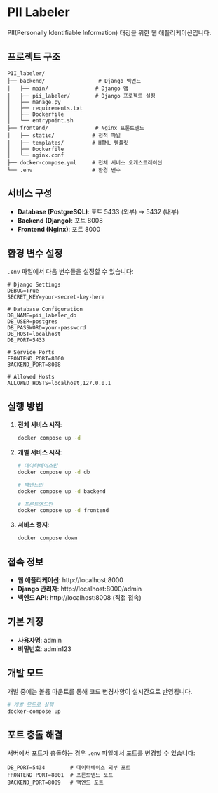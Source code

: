 # PII Labeler

PII(Personally Identifiable Information) 태깅을 위한 웹 애플리케이션입니다.

## 프로젝트 구조

```
PII_labeler/
├── backend/                 # Django 백엔드
│   ├── main/               # Django 앱
│   ├── pii_labeler/        # Django 프로젝트 설정
│   ├── manage.py
│   ├── requirements.txt
│   ├── Dockerfile
│   └── entrypoint.sh
├── frontend/               # Nginx 프론트엔드
│   ├── static/            # 정적 파일
│   ├── templates/         # HTML 템플릿
│   ├── Dockerfile
│   └── nginx.conf
├── docker-compose.yml     # 전체 서비스 오케스트레이션
└── .env                   # 환경 변수
```

## 서비스 구성

- **Database (PostgreSQL)**: 포트 5433 (외부) → 5432 (내부)
- **Backend (Django)**: 포트 8008
- **Frontend (Nginx)**: 포트 8000

## 환경 변수 설정

`.env` 파일에서 다음 변수들을 설정할 수 있습니다:

```env
# Django Settings
DEBUG=True
SECRET_KEY=your-secret-key-here

# Database Configuration
DB_NAME=pii_labeler_db
DB_USER=postgres
DB_PASSWORD=your-password
DB_HOST=localhost
DB_PORT=5433

# Service Ports
FRONTEND_PORT=8000
BACKEND_PORT=8008

# Allowed Hosts
ALLOWED_HOSTS=localhost,127.0.0.1
```

## 실행 방법

1. **전체 서비스 시작**:
   ```bash
   docker compose up -d
   ```

2. **개별 서비스 시작**:
   ```bash
   # 데이터베이스만
   docker compose up -d db
   
   # 백엔드만
   docker compose up -d backend
   
   # 프론트엔드만
   docker compose up -d frontend
   ```

3. **서비스 중지**:
   ```bash
   docker compose down
   ```

## 접속 정보

- **웹 애플리케이션**: http://localhost:8000
- **Django 관리자**: http://localhost:8000/admin
- **백엔드 API**: http://localhost:8008 (직접 접속)

## 기본 계정

- **사용자명**: admin
- **비밀번호**: admin123

## 개발 모드

개발 중에는 볼륨 마운트를 통해 코드 변경사항이 실시간으로 반영됩니다.

```bash
# 개발 모드로 실행
docker-compose up
```

## 포트 충돌 해결

서버에서 포트가 충돌하는 경우 `.env` 파일에서 포트를 변경할 수 있습니다:

```env
DB_PORT=5434        # 데이터베이스 외부 포트
FRONTEND_PORT=8001  # 프론트엔드 포트
BACKEND_PORT=8009   # 백엔드 포트
```
